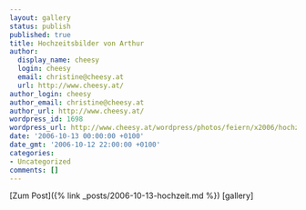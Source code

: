 ```yaml
---
layout: gallery
status: publish
published: true
title: Hochzeitsbilder von Arthur
author:
  display_name: cheesy
  login: cheesy
  email: christine@cheesy.at
  url: http://www.cheesy.at/
author_login: cheesy
author_email: christine@cheesy.at
author_url: http://www.cheesy.at/
wordpress_id: 1698
wordpress_url: http://www.cheesy.at/wordpress/photos/feiern/x2006/hochzeitsbilder-von-arthur/
date: '2006-10-13 00:00:00 +0100'
date_gmt: '2006-10-12 22:00:00 +0100'
categories:
- Uncategorized
comments: []
---
```


[Zum Post]({% link _posts/2006-10-13-hochzeit.md %})
[gallery]<!--:-->
